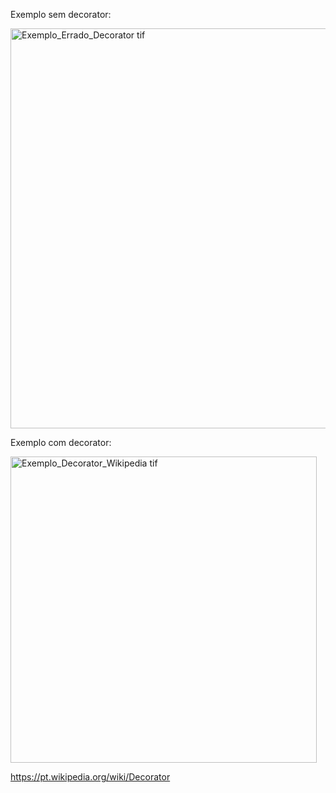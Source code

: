 Exemplo sem decorator:

<img width="640" alt="Exemplo_Errado_Decorator tif" src="https://user-images.githubusercontent.com/9336800/179507835-b8736123-cfdb-4619-8c79-a82e8299adb6.png">


Exemplo com decorator:

<img width="490" alt="Exemplo_Decorator_Wikipedia tif" src="https://user-images.githubusercontent.com/9336800/179507370-d92f7bbc-0af3-451f-80b8-9caed58a5d15.png">

https://pt.wikipedia.org/wiki/Decorator

